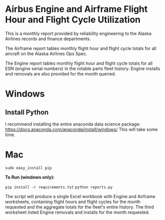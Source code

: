 # Airbus Engine and Airframe Flight Hour and Flight Cycle Utilization
This is a monthly report provided by reliability engineering to the Alaska Airlines records and finance departments.  

The Airframe report tables monthly flight hour and flight cycle totals for all aircraft on the Alaska Airlines Ops Spec.

The Engine report tables monthly flight hour and flight cycle totals for all ESN (engine serial numbers) in the rotable parts fleet history.  Engine installs and removals are also provided for the month queried.   

# Windows
## **Install Python**
I recommend installing the entire anaconda data science package: https://docs.anaconda.com/anaconda/install/windows/ 
This will take some time.

# Mac
`sudo easy_install pip`

**To Run (windows only):**

`pip install -r requirements.txt`
`python reports.py`

The script will produce a single Excel workbook with Engine and Airframe worksheets, containing flight hours and flight cycles for the month requested and the aggregate totals for the fleet's entire history.   The third worksheet listed Engine removals and installs for the month requested.  


